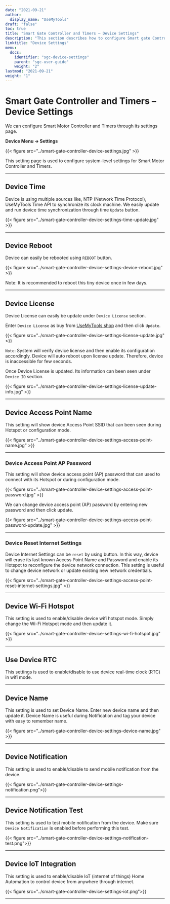 ```yaml
---
date: "2021-09-21"
author:
  display_name: "UseMyTools"
draft: "false"
toc: true
title: "Smart Gate Controller and Timers – Device Settings"
description: "This section describes how to configure Smart gate Controller and timers using its settings."
linktitle: "Device Settings"
menu:
  docs:
    identifier: "sgc-device-settings"
    parent: "sgc-user-guide"
    weight: "2"
lastmod: "2021-09-21"
weight: "1"
---
```


# Smart Gate Controller and Timers – Device Settings #

We can configure Smart Motor Controller and Timers through its settings page.

**Device Menu -> Settings**

{{< figure src="../smart-gate-controller-device-settings.jpg" >}}

This setting page is used to configure system-level settings for Smart Motor Controller and Timers.

---

## Device Time ##

Device is using multiple sources like, NTP (Network Time Protocol), UseMyTools Time API to synchronize its clock machine. We easily update and run device time synchronization through time `Update` button.

{{< figure src="../smart-gate-controller-device-settings-time-update.jpg" >}}

---

## Device Reboot ##

Device can easily be rebooted using `REBOOT` button.

{{< figure src="../smart-gate-controller-device-settings-device-reboot.jpg" >}}

Note: It is recommended to reboot this tiny device once in few days.

---

## Device License ##

Device License can easily be update under `Device License` section.

Enter `Device License` as buy from [UseMyTools shop](https://shop.usemytools.net/product/smart-license/) and then click `Update`.

{{< figure src="../smart-gate-controller-device-settings-license-update.jpg" >}}

`Note`: System will verify device license and then enable its configuration accordingly. Device will auto reboot upon license update. Therefore, device is inaccessible for few seconds.

Once Device License is updated. Its information can been seen under `Device ID` section.

{{< figure src="../smart-gate-controller-device-settings-license-update-info.jpg" >}}

---

## Device Access Point Name ##

This setting will show device Access Point SSID that can been seen during Hotspot or configuration mode.

{{< figure src="../smart-gate-controller-device-settings-access-point-name.jpg" >}}

---

### Device Access Point AP Password ###

This setting will show device access point (AP) password that can used to connect with its Hotspot or during configuration mode.

{{< figure src="../smart-gate-controller-device-settings-access-point-password.jpg" >}}

We can change device access point (AP) password by entering new password and then click update.

{{< figure src="../smart-gate-controller-device-settings-access-point-password-update.jpg" >}}

---

### Device Reset Internet Settings ###

Device Internet Settings can be `reset` by using button. In this way, device will erase its last known Access Point Name and Password and enable its Hotspot to reconfigure the device network connection. This setting is useful to change device network or update existing new network credentials.

{{< figure src="../smart-gate-controller-device-settings-access-point-reset-internet-settings.jpg" >}}

---

## Device Wi-Fi Hotspot ##

This setting is used to enable/disable device wifi hotspot mode. Simply change the Wi-Fi Hotspot mode and then update it.

{{< figure src="../smart-gate-controller-device-settings-wi-fi-hotspot.jpg" >}}

---

## Use Device RTC ##

This settings is used to enable/disable to use device real-time clock (RTC) in wifi mode.

---

## Device Name ##

This setting is used to set Device Name. Enter new device name and then update it. Device Name is useful during Notification and tag your device with easy to remember name.

{{< figure src="../smart-gate-controller-device-settings-device-name.jpg" >}}

---

## Device Notification ##

This setting is used to enable/disable to send mobile notification from the device.

{{< figure src="../smart-gate-controller-device-settings-notification.png">}}

---

## Device Notification Test ##

This setting is used to test mobile notification from the device. Make sure `Device Notification` is enabled before performing this test.

{{< figure src="../smart-gate-controller-device-settings-notification-test.png">}}

---

## Device IoT Integration ##

This setting is used to enable/disable IoT (internet of things) Home Automation to control device from anywhere through internet.

{{< figure src="../smart-gate-controller-device-settings-iot.png">}}

---

